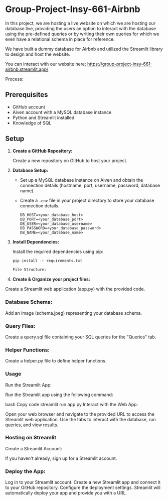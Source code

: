 # Group-Project-Insy-661-Airbnb

In this project, we are hosting a live website on which we are hosting our database live, providing the users an option to interact with the database using the pre-defined queries 
or by writing their own queries for which we even have a relational schema in place for reference.

We have built a dummy database for Airbnb and utilized the Streamlit library to design and host the website.

You can interact with our website here; https://group-project-insy-661-airbnb.streamlit.app/

Process:

## Prerequisites

- GitHub account
- Aiven account with a MySQL database instance
- Python and Streamlit installed
- Knowledge of SQL

## Setup

1. **Create a GitHub Repository:**

   Create a new repository on GitHub to host your project.

2. **Database Setup:**

   - Set up a MySQL database instance on Aiven and obtain the connection details (hostname, port, username, password, database name).
   - Create a `.env` file in your project directory to store your database connection details.

     ```
     DB_HOST=<your_database_host>
     DB_PORT=<your_database_port>
     DB_USER=<your_database_username>
     DB_PASSWORD=<your_database_password>
     DB_NAME=<your_database_name>
     ```

3. **Install Dependencies:**

   Install the required dependencies using pip:

   ```bash
   pip install -r requirements.txt

   File Structure:


4. **Create & Organize your project files:**


Create a Streamlit web application (app.py) with the provided code.

### Database Schema:

Add an image (schema.jpeg) representing your database schema.

### Query Files:

Create a query.sql file containing your SQL queries for the "Queries" tab.

### Helper Functions:

Create a helper.py file to define helper functions.

### Usage
Run the Streamlit App:

Run the Streamlit app using the following command:

bash
Copy code
streamlit run app.py
Interact with the Web App:

Open your web browser and navigate to the provided URL to access the Streamlit web application. Use the tabs to interact with the database, run queries, and view results.

### Hosting on Streamlit
Create a Streamlit Account:

If you haven't already, sign up for a Streamlit account.

### Deploy the App:

Log in to your Streamlit account.
Create a new Streamlit app and connect it to your GitHub repository.
Configure the deployment settings.
Streamlit will automatically deploy your app and provide you with a URL.
